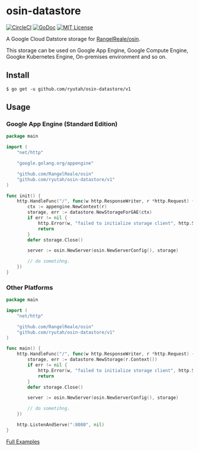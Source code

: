 # osin-datastore
[![CircleCI](https://circleci.com/gh/ryutah/osin-datastore/tree/master.svg?style=shield&circle-token=:circle-token)](https://circleci.com/gh/ryutah/osin-datastore/tree/master)
[![GoDoc](https://godoc.org/github.com/ryutah/osin-datastore/v1?status.svg)](https://godoc.org/github.com/ryutah/osin-datastore/v1)
[![MIT License](http://img.shields.io/badge/license-MIT-blue.svg?style=flat)](LICENSE)

A Google Cloud Datstore storage for [RangelReale/osin](https://github.com/RangelReale/osin).

This storage can be used on Google App Engine, Google Compute Engine, Googke Kubernetes Engine, On-premises environment and so on.

## Install
```console
$ go get -u github.com/ryutah/osin-datastore/v1
```

## Usage
### Google App Engine (Standard Edition)
```go
package main

import (
	"net/http"

	"google.golang.org/appengine"

	"github.com/RangelReale/osin"
	"github.com/ryutah/osin-datastore/v1"
)

func init() {
	http.HandleFunc("/", func(w http.ResponseWriter, r *http.Request) {
		ctx := appengine.NewContext(r)
		storage, err := datastore.NewStorageForGAE(ctx)
		if err != nil {
			http.Error(w, "failed to initialize storage client", http.StatusInternalServerError)
			return
		}
		defer storage.Close()

		server := osin.NewServer(osin.NewServerConfig(), storage)

		// do sometihng.
	})
}
```

### Other Platforms
```go
package main

import (
	"net/http"

	"github.com/RangelReale/osin"
	"github.com/ryutah/osin-datastore/v1"
)

func main() {
	http.HandleFunc("/", func(w http.ResponseWriter, r *http.Request) {
		storage, err := datastore.NewStorage(r.Context())
		if err != nil {
			http.Error(w, "failed to initialize storage client", http.StatusInternalServerError)
			return
		}
		defer storage.Close()

		server := osin.NewServer(osin.NewServerConfig(), storage)

		// do sometihng.
	})

	http.ListenAndServe(":8080", nil)
}
```

[Full Examples](example)
